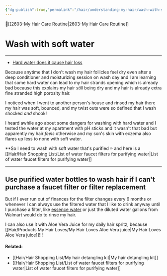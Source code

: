 ```yaml
---
{"dg-publish":true,"permalink":"/hair/understanding-my-hair/wash-with-soft-water/","dgPassFrontmatter":true,"created":"2023-06-11T23:20:31.501-07:00","updated":"2023-09-05T23:33:06.685-07:00"}
---
```


🔺[[2603-My Hair Care Routine\|2603-My Hair Care Routine]]


# Wash with soft water
---

- [Hard water does it cause hair loss](https://youtu.be/XVZXVkHpiA0)

Because anytime that I don't wash my hair follicles feel dry even after a deep conditioner and moisturizing session on wash day and I am learning that some hard water can lead to my hair strands opening which is already bad because this explains my hair _still_ being dry and my hair is already extra fine stranded high porosity hair. 

I noticed when I went to another person's house and rinsed my hair there my hair was soft, bounced, and my twist outs were so defined that I wash shocked _and_ shook! 

I heard awhile ago about some dangers for washing with hard water and I tested the water at my apartment with pH sticks and it wasn't that bad but apparently my hair _feels_ otherwise and my son's skin with eczema also flares up less to none with soft water. 

**So I need to wash with soft water that's purified 💦  and here is a [[Hair/Hair Shopping List/List of water faucet filters for purifying water\|List of water faucet filters for purifying water]]

---

## Use purified water bottles to wash hair if I can't purchase a faucet filter or filter replacement 


But if I ever run out of finances for the filter changes every 6 months or whenever I can always use the filtered water that I like to drink anyway until I purchase a filter, like [essence water](https://www.amazon.com/Essence-Alkaline-Water-Liter-bottles/dp/B00QVQS35G/ref=sxts_rp_s_a_sp_1_0?content-id=amzn1.sym.8947a61d-f8de-4667-bf86-26743c3affd1%3Aamzn1.sym.8947a61d-f8de-4667-bf86-26743c3affd1&crid=MCTGM4NIJIK1&cv_ct_cx=essence+water&keywords=essence+water&pd_rd_i=B00QVQS35G&pd_rd_r=015b31a5-439d-4b95-ad40-743c6fb314ab&pd_rd_w=vKzEl&pd_rd_wg=EypCb&pf_rd_p=8947a61d-f8de-4667-bf86-26743c3affd1&pf_rd_r=NFKK5AXY6V9CCW2J6G6T&qid=1686550425&sprefix=essencd+wate%2Caps%2C160&sr=1-1-3a65484d-1c95-4bed-b564-9469fdeef107) or just the diluted water gallons from Walmart would do to rinse my hair.

I can also use it with Aloe Vera Juice for my daily hair spritz, because [[Hair/Products My Hair Loves/My Hair Loves Aloe Vera juice\|My Hair Loves Aloe Vera juice]]!!! 



#### Related: 
- [[Hair/Hair Shopping List/My hair detangling kit\|My hair detangling kit]]
- [[Hair/Hair Shopping List/List of water faucet filters for purifying water\|List of water faucet filters for purifying water]]
